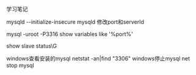 学习笔记

mysqld --initialize-insecure
mysqld
修改port和serverId

mysql -uroot -P3316
show variables like '%port%'

show slave status\G

windows查看安装的mysql
netstat -an|find "3306"
windows停止mysql
net stop mysql

